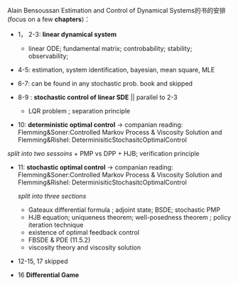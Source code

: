 Alain Bensoussan
Estimation and Control of Dynamical Systems的书的安排 (focus on a few **chapters**)：
+  1， 2-3: **linear dynamical system**
    + linear ODE;   fundamental matrix; controbability; stability; observability; 
  
  
+ 4-5:   estimation, system identification, bayesian, mean square, MLE

+ 6-7: can be found in any stochastic prob. book and skipped

+ 8-9 : **stochastic control of linear SDE** || parallel to  2-3
   +  LQR problem ; separation principle 
   
+ 10:  **deterministic optimal control** -> companian  reading:  Flemming&Soner:Controlled Markov Process & Viscosity Solution and  Flemming&Rishel: DeterminisiticStochasitcOptimalControl

*split into two sessoins* 
    +  PMP  vs  DPP
    +  HJB; verification principle 
  
+ 11:  **stochastic optimal control** -> companian reading:  Flemming&Soner:Controlled Markov Process & Viscosity Solution and  Flemming&Rishel: DeterminisiticStochasitcOptimalControl

   *split into three sections*   
    +  Gateaux differential formula ; adjoint state; BSDE; stochastic PMP
    +  HJB equation; uniqueness theorem; well-posedness theorem ; policy iteration technique 
    +  existence of optimal feedback control 
    +  FBSDE & PDE (11.5.2)
    +  viscosity theory and viscosity solution
 
 + 12-15, 17 skipped 
 + 16 **Differential Game** 
  
  
